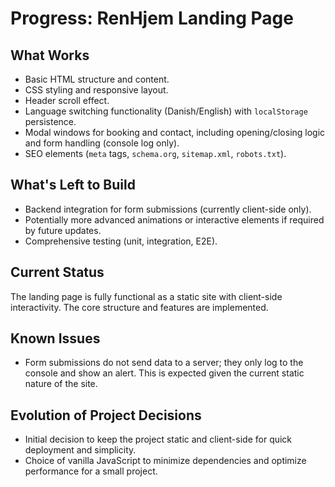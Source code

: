 # Progress: RenHjem Landing Page

## What Works

*   Basic HTML structure and content.
*   CSS styling and responsive layout.
*   Header scroll effect.
*   Language switching functionality (Danish/English) with `localStorage` persistence.
*   Modal windows for booking and contact, including opening/closing logic and form handling (console log only).
*   SEO elements (`meta` tags, `schema.org`, `sitemap.xml`, `robots.txt`).

## What's Left to Build

*   Backend integration for form submissions (currently client-side only).
*   Potentially more advanced animations or interactive elements if required by future updates.
*   Comprehensive testing (unit, integration, E2E).

## Current Status

The landing page is fully functional as a static site with client-side interactivity. The core structure and features are implemented.

## Known Issues

*   Form submissions do not send data to a server; they only log to the console and show an alert. This is expected given the current static nature of the site.

## Evolution of Project Decisions

*   Initial decision to keep the project static and client-side for quick deployment and simplicity.
*   Choice of vanilla JavaScript to minimize dependencies and optimize performance for a small project.
